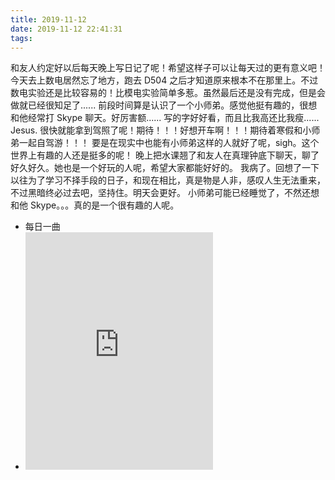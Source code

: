 ```yaml
---
title: 2019-11-12
date: 2019-11-12 22:41:31
tags:
---
```

和友人约定好以后每天晚上写日记了呢！希望这样子可以让每天过的更有意义吧！
今天去上数电居然忘了地方，跑去 D504 之后才知道原来根本不在那里上。不过数电实验还是比较容易的！比模电实验简单多惹。虽然最后还是没有完成，但是会做就已经很知足了......
前段时间算是认识了一个小师弟。感觉他挺有趣的，很想和他经常打 Skype 聊天。好厉害额...... 写的字好好看，而且比我高还比我瘦...... Jesus.
很快就能拿到驾照了呢！期待！！！好想开车啊！！！期待着寒假和小师弟一起自驾游！！！
要是在现实中也能有小师弟这样的人就好了呢，sigh。这个世界上有趣的人还是挺多的呢！
晚上把水课翘了和友人在真理钟底下聊天，聊了好久好久。她也是一个好玩的人呢，希望大家都能好好的。
我病了。回想了一下以往为了学习不择手段的日子，和现在相比，真是物是人非，感叹人生无法重来，不过黑暗终必过去吧，坚持住。明天会更好。
小师弟可能已经睡觉了，不然还想和他 Skype。。。真的是一个很有趣的人呢。

* 每日一曲
* <iframe src="https://open.spotify.com/embed/track/6LCq5HRPkfwKAxXX9YpuoR" width="300" height="380" frameborder="0" allowtransparency="true" allow="encrypted-media"></iframe>
